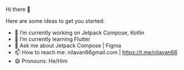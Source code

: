 Hi there 👋

Here are some ideas to get you started:

- 🔭 I’m currently working on Jetpack Compose, Kotlin
- 🌱 I’m currently learning Flutter
- 💬 Ask me about Jetpack Compose | Figma
- 📫 How to reach me: nilavan66gmail.com | https://t.me/nilavan66
- 😄 Pronouns: He/Him
<!---->

